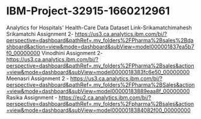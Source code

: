 # IBM-Project-32915-1660212961
Analytics for Hospitals' Health-Care Data
Dataset Link-Srikamatchimahesh
Srikamatchi Assignment 2- https://us3.ca.analytics.ibm.com/bi/?perspective=dashboard&pathRef=.my_folders%2FPharma%2Bsales%2Bdashboard&action=view&mode=dashboard&subView=model000001837ea5b7f0_00000000
Vinodhini Assignment 2- https://us3.ca.analytics.ibm.com/bi/?perspective=dashboard&pathRef=.my_folders%2FPharma%2Bsales&action=view&mode=dashboard&subView=model0000018383fc6e50_00000000
Meenasri Assignment 2 - https://us3.ca.analytics.ibm.com/bi/?perspective=dashboard&pathRef=.my_folders%2FPharma%2BSales&action=view&mode=dashboard&subView=model00000183889eaa8f_00000000
Rasika Assignment - https://eu2.ca.analytics.ibm.com/bi/?perspective=dashboard&pathRef=.my_folders%2Fpharma%2Bsales&action=view&mode=dashboard&subView=model0000018384082f00_00000000
